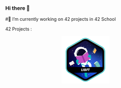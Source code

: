 ### Hi there 👋
#🔭 I’m currently working on 42 projects in 42 School

42 Projects : 
<div align="center">

[![LIBFT](https://github.com/Qrshh/Qrshh/blob/main/Badges/libft.png)](https://github.com/Qrshh/42_Libft)


